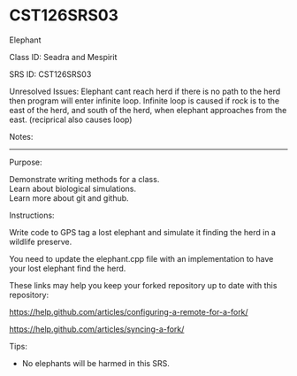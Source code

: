 # CST126SRS03
Elephant


Class ID: Seadra and Mespirit

SRS ID: CST126SRS03

Unresolved Issues: Elephant cant reach herd if there is no path to the herd then program will enter infinite loop.
					Infinite loop is caused if rock is to the east of the herd, and south of the herd, when elephant approaches from the east. (reciprical also causes loop)


Notes: 

---

Purpose: 

Demonstrate writing methods for a class.  
Learn about biological simulations.  
Learn more about git and github.  

Instructions: 

Write code to GPS tag a lost elephant and simulate it finding the herd in a wildlife preserve. 

You need to update the elephant.cpp file with an implementation to have your lost elephant find the herd. 

These links may help you keep your forked repository up to date with this repository:

https://help.github.com/articles/configuring-a-remote-for-a-fork/

https://help.github.com/articles/syncing-a-fork/

Tips:  

- No elephants will be harmed in this SRS.  
